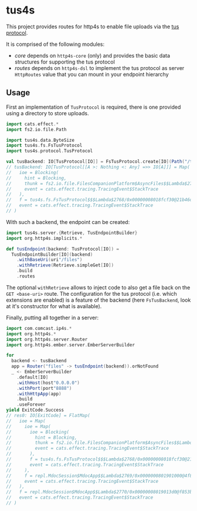# tus4s

This project provides routes for http4s to enable file uploads via the
[tus protocol](https://tus.io/protocols/resumable-upload).

It is comprised of the following modules:

- *core* depends on `http4s-core` (only) and provides the basic data
  structures for supporting the tus protocol
- *routes* depends on `http4s-dsl` to implement the tus protocol as
  server `HttpRoutes` value that you can mount in your endpoint
  hierarchy

## Usage

First an implementation of `TusProtocol` is required, there is one
provided using a directory to store uploads.

```scala
import cats.effect.*
import fs2.io.file.Path

import tus4s.data.ByteSize
import tus4s.fs.FsTusProtocol
import tus4s.protocol.TusProtocol

val tusBackend: IO[TusProtocol[IO]] = FsTusProtocol.create[IO](Path("/tmp/tus-test"), Some(ByteSize.mb(500)))
// tusBackend: IO[TusProtocol[[A >: Nothing <: Any] =>> IO[A]]] = Map(
//   ioe = Blocking(
//     hint = Blocking,
//     thunk = fs2.io.file.FilesCompanionPlatform$AsyncFiles$$Lambda$2767/0x00000008018fc388@684ad81c,
//     event = cats.effect.tracing.TracingEvent$StackTrace
//   ),
//   f = tus4s.fs.FsTusProtocol$$$Lambda$2768/0x00000008018fcf30@21b46d34,
//   event = cats.effect.tracing.TracingEvent$StackTrace
// )
```

With such a backend, the endpoint can be created:

```scala
import tus4s.server.{Retrieve, TusEndpointBuilder}
import org.http4s.implicits.*

def tusEndpoint(backend: TusProtocol[IO]) =
  TusEndpointBuilder[IO](backend)
    .withBaseUri(uri"/files")
    .withRetrieve(Retrieve.simpleGet[IO])
    .build
    .routes
```

The optional `withRetrieve` allows to inject code to also get a file
back on the `GET <base-uri>` route. The configuration for the tus
protocol (i.e. which extensions are enabled) is a feature of the
backend (here `FsTusBackend`, look at it's constructor for what is
available).

Finally, putting all together in a server:

```scala
import com.comcast.ip4s.*
import org.http4s.*
import org.http4s.server.Router
import org.http4s.ember.server.EmberServerBuilder

for
  backend <- tusBackend
  app = Router("files" -> tusEndpoint(backend)).orNotFound
  _ <- EmberServerBuilder
    .default[IO]
    .withHost(host"0.0.0.0")
    .withPort(port"8888")
    .withHttpApp(app)
    .build
    .useForever
yield ExitCode.Success
// res0: IO[ExitCode] = FlatMap(
//   ioe = Map(
//     ioe = Map(
//       ioe = Blocking(
//         hint = Blocking,
//         thunk = fs2.io.file.FilesCompanionPlatform$AsyncFiles$$Lambda$2767/0x00000008018fc388@684ad81c,
//         event = cats.effect.tracing.TracingEvent$StackTrace
//       ),
//       f = tus4s.fs.FsTusProtocol$$$Lambda$2768/0x00000008018fcf30@21b46d34,
//       event = cats.effect.tracing.TracingEvent$StackTrace
//     ),
//     f = repl.MdocSession$MdocApp$$Lambda$2769/0x0000000801901000@4f8cdeb4,
//     event = cats.effect.tracing.TracingEvent$StackTrace
//   ),
//   f = repl.MdocSession$MdocApp$$Lambda$2770/0x00000008019013d0@f853bb8,
//   event = cats.effect.tracing.TracingEvent$StackTrace
// )
```
